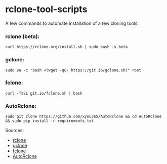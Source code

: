 # rclone-tool-scripts
A few commands to automate installation of a few cloning tools.

### rclone (beta):
```
curl https://rclone.org/install.sh | sudo bash -s beta
```

### gclone:
```
sudo su -c "bash <(wget -qO- https://git.io/gclone.sh)" root
```

### fclone:
``` 
curl -fsSL git.io/fclone.sh | bash
```

### AutoRclone:
```
sudo git clone https://github.com/xyou365/AutoRclone && cd AutoRclone && sudo pip install -r requirements.txt
```

Sources:
* [rclone](//github.com/rclone/rclone)
* [gclone](//github.com/donwa/gclone)
* [fclone](//github.com/mawaya/rclonee)
* [AutoRclone](//github.com/xyou365/AutoRclone)
